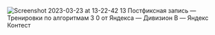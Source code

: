 ![Screenshot 2023-03-23 at 13-22-42 13  Постфиксная запись — Тренировки по алгоритмам 3 0 от Яндекса — Дивизион B — Яндекс Контест](https://user-images.githubusercontent.com/88425424/227174710-84abf546-93af-47e2-a57f-f929f3f41b46.png)
